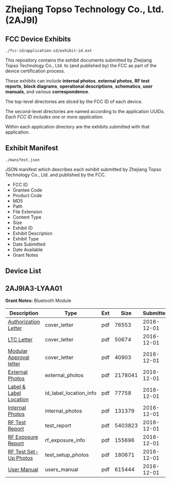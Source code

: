 # Zhejiang Topso Technology Co., Ltd. (2AJ9I)
## FCC Device Exhibits

```
./fcc-id/application-id/exhibit-id.ext
```

This repository contains the exhibit documents submitted by Zhejiang Topso Technology Co., Ltd. to (and published by) the FCC as part of the device certification process.

These exhibits can include **internal photos**, **external photos**, **RF test reports**, **block diagrams**, **operational descriptions**, **schematics**, **user manuals**, and various **correspondence**.

The top-level directories are sliced by the FCC ID of each device.

The second-level directories are named according to the application UUIDs. *Each FCC ID includes one or more application.*

Within each application directory are the exhibits submitted with that application. 

## Exhibit Manifest

```
./manifest.json
```

JSON manifest which describes each exhibit submitted by Zhejiang Topso Technology Co., Ltd. and published by the FCC.

- FCC ID
- Grantee Code
- Product Code
- MD5
- Path
- File Extension
- Content Type
- Size
- Exhibit ID
- Exhibit Description
- Exhibit Type
- Date Submitted
- Date Available
- Grant Notes

## Device List
## 2AJ9IA3-LYAA01
**Grant Notes:** Bluetooth Module

| Description | Type | Ext | Size | Submitted | Available |
| ----------- | ---- | --- | ---- | --------- | --------- |
| [Authorization Letter](2AJ9IA3-LYAA01/e174cd881989e68128ef5de61c09afe4/3213903.pdf) | cover_letter | pdf | 76553 | 2016-12-01 | 2016-12-01 |
| [LTC Letter](2AJ9IA3-LYAA01/e174cd881989e68128ef5de61c09afe4/3213904.pdf) | cover_letter | pdf | 50674 | 2016-12-01 | 2016-12-01 |
| [Modular Approval letter](2AJ9IA3-LYAA01/e174cd881989e68128ef5de61c09afe4/3213905.pdf) | cover_letter | pdf | 40903 | 2016-12-01 | 2016-12-01 |
| [External Photos](2AJ9IA3-LYAA01/e174cd881989e68128ef5de61c09afe4/3213906.pdf) | external_photos | pdf | 2178041 | 2016-12-01 | 2016-12-01 |
| [Label & Label Location](2AJ9IA3-LYAA01/e174cd881989e68128ef5de61c09afe4/3213907.pdf) | id_label_location_info | pdf | 77758 | 2016-12-01 | 2016-12-01 |
| [Internal Photos](2AJ9IA3-LYAA01/e174cd881989e68128ef5de61c09afe4/3213908.pdf) | internal_photos | pdf | 131379 | 2016-12-01 | 2016-12-01 |
| [RF Test Report](2AJ9IA3-LYAA01/e174cd881989e68128ef5de61c09afe4/3213912.pdf) | test_report | pdf | 5403823 | 2016-12-01 | 2016-12-01 |
| [RF Exposure Report](2AJ9IA3-LYAA01/e174cd881989e68128ef5de61c09afe4/3213910.pdf) | rf_exposure_info | pdf | 155696 | 2016-12-01 | 2016-12-01 |
| [RF Test Set-Up Photos](2AJ9IA3-LYAA01/e174cd881989e68128ef5de61c09afe4/3213913.pdf) | test_setup_photos | pdf | 180671 | 2016-12-01 | 2016-12-01 |
| [User Manual](2AJ9IA3-LYAA01/e174cd881989e68128ef5de61c09afe4/3213914.pdf) | users_manual | pdf | 615444 | 2016-12-01 | 2016-12-01 |
